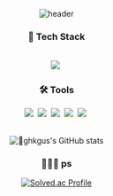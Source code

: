 

<div align="center">
  
  ![header](https://capsule-render.vercel.app/api?type=soft&animation=twinkling&color=ebebe6&height=150&section=header&text=%20ghkgus%20git&fontSize=70&fontColor=7e8c69&fontAlignY=55)
</div>

<h3 align="center">🌱 Tech Stack</h3>
<br>
<div align="center">
  <img src="https://img.shields.io/badge/Java-ED8B00?style=for-the-badge&logo=openjdk&logoColor=white" />&nbsp
</div>

<h3 align="center">🛠️ Tools</h3>
<div align="center">
  <img src="https://img.shields.io/badge/git-F05033.svg?style=for-the-badge&logo=git&logoColor=white" />&nbsp
  <img src="https://img.shields.io/badge/github-181717.svg?style=for-the-badge&logo=github&logoColor=white" />&nbsp
  <img src="https://img.shields.io/badge/Notion-F3F3F3.svg?style=for-the-badge&logo=notion&logoColor=black" />&nbsp
  <img src="https://img.shields.io/badge/intellij%20idea-000000.svg?style=for-the-badge&logo=intellij%20idea&logoColor=white" />&nbsp
  <img src="https://img.shields.io/badge/vim-019733.svg?style=for-the-badge&logo=vim&logoColor=white" />&nbsp
</div>

<br>
<div align="center">
  
![ghkgus's GitHub stats](https://github-readme-stats.vercel.app/api?username=ghkgus&show_icons=true&theme=shadow_green)

</div>

<h3 align="center"> 👩🏻‍💻 ps </h3>

<div align="center">
    <p><a href="https://solved.ac/wan0808/"><img src="http://mazassumnida.wtf/api/v2/generate_badge?boj=ghkthd9" alt="Solved.ac Profile"></a> </p>
</div>


<!--
**ghkgus/ghkgus** is a ✨ _special_ ✨ repository because its `README.md` (this file) appears on your GitHub profile.

Here are some ideas to get you started:

- 🔭 I’m currently working on ...
- 🌱 I’m currently learning ...
- 👯 I’m looking to collaborate on ...
- 🤔 I’m looking for help with ...
- 💬 Ask me about ...
- 📫 How to reach me: ...
- 😄 Pronouns: ...
- ⚡ Fun fact: ...
-->
